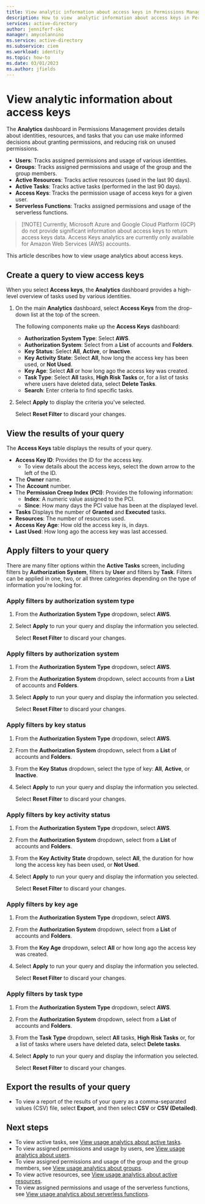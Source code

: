 ```yaml
---
title: View analytic information about access keys in Permissions Management
description: How to view  analytic information about access keys in Permissions Management.
services: active-directory
author: jenniferf-skc
manager: amycolannino
ms.service: active-directory 
ms.subservice: ciem
ms.workload: identity
ms.topic: how-to
ms.date: 03/01/2023
ms.author: jfields
---
```


# View analytic information about access keys

The **Analytics** dashboard in Permissions Management provides details about identities, resources, and tasks that you can use make informed decisions about granting permissions, and reducing risk on unused permissions.

- **Users**: Tracks assigned permissions and usage of various identities.
- **Groups**: Tracks assigned permissions and usage of the group and the group members.
- **Active Resources**: Tracks active resources (used in the last 90 days).
- **Active Tasks**: Tracks active tasks (performed in the last 90 days).
- **Access Keys**: Tracks the permission usage of access keys for a given user.
- **Serverless Functions**: Tracks assigned permissions and usage of the serverless functions.

> [!NOTE] Currently, Microsoft Azure and Google Cloud Platform (GCP) do not provide significant information about access keys to return access keys data. Access Keys analytics are currently only available for Amazon Web Services (AWS) accounts. 

This article describes how to view usage analytics about access keys.

## Create a query to view access keys

When you select **Access keys**, the **Analytics** dashboard provides a high-level overview of tasks used by various identities.

1. On the main **Analytics** dashboard, select **Access Keys** from the  drop-down list at the top of the screen.

    The following components make up the **Access Keys** dashboard:

    - **Authorization System Type**: Select **AWS**.
    - **Authorization System**: Select from a **List** of accounts and **Folders**.
    - **Key Status**: Select **All**, **Active**, or **Inactive**.
    - **Key Activity State**: Select **All**, how long the access key has been used, or **Not Used**.
    - **Key Age**: Select **All** or how long ago the access key was created.
    - **Task Type**: Select **All** tasks, **High Risk Tasks** or, for a list of tasks where users have deleted data, select **Delete Tasks**.
    - **Search**: Enter criteria to find specific tasks.
1. Select **Apply** to display the criteria you've selected.

    Select **Reset Filter** to discard your changes.


## View the results of your query

The **Access Keys** table displays the results of your query.

- **Access Key ID**: Provides the ID for the access key.
    - To view details about the access keys, select the down arrow to the left of the ID.
- The **Owner** name.
- The **Account** number.
- The **Permission Creep Index (PCI)**: Provides the following information:
    - **Index**: A numeric value assigned to the PCI.
    - **Since**: How many days the PCI value has been at the displayed level.
- **Tasks** Displays the number of **Granted** and **Executed** tasks.
- **Resources**: The number of resources used.
- **Access Key Age**: How old the access key is, in days.
- **Last Used**: How long ago the access key was last accessed.

## Apply filters to your query

There are many filter options within the **Active Tasks** screen, including filters by **Authorization System**, filters by **User** and filters by **Task**.
Filters can be applied in one, two, or all three categories depending on the type of information you're looking for.

### Apply filters by authorization system type

1. From the **Authorization System Type** dropdown, select **AWS**.
1. Select **Apply** to run your query and display the information you selected.

    Select **Reset Filter** to discard your changes.


### Apply filters by authorization system

1. From the **Authorization System Type** dropdown, select **AWS**.
1. From the **Authorization System** dropdown, select accounts from a **List** of accounts and **Folders**.
1. Select **Apply** to run your query and display the information you selected.

    Select **Reset Filter** to discard your changes.

### Apply filters by key status

1. From the **Authorization System Type** dropdown, select **AWS**.
1. From the **Authorization System** dropdown, select from a **List** of accounts and **Folders**.
1. From the **Key Status** dropdown, select the type of key: **All**, **Active**, or **Inactive**.
1. Select **Apply** to run your query and display the information you selected.

    Select **Reset Filter** to discard your changes.

### Apply filters by key activity status

1. From the **Authorization System Type** dropdown, select **AWS**.
1. From the **Authorization System** dropdown, select from a **List** of accounts and **Folders**.
1. From the **Key Activity State** dropdown, select **All**, the duration for how long the access key has been used, or **Not Used**.

1. Select **Apply** to run your query and display the information you selected.

    Select **Reset Filter** to discard your changes.

### Apply filters by key age

1. From the **Authorization System Type** dropdown, select **AWS**.
1. From the **Authorization System** dropdown, select from a **List** of accounts and **Folders**.
1. From the **Key Age** dropdown, select  **All** or how long ago the access key was created.

1. Select **Apply** to run your query and display the information you selected.

    Select **Reset Filter** to discard your changes.

### Apply filters by task type

1. From the **Authorization System Type** dropdown, select **AWS**.
1. From the **Authorization System** dropdown, select from a **List** of accounts and **Folders**.
1. From the **Task Type** dropdown, select  **All** tasks, **High Risk Tasks** or, for a list of tasks where users have deleted data, select **Delete tasks**.
1. Select **Apply** to run your query and display the information you selected.

    Select **Reset Filter** to discard your changes.



## Export the results of your query

- To view a report of the results of your query as a comma-separated values (CSV) file, select **Export**, and then select **CSV** or **CSV (Detailed)**.

## Next steps

- To view active tasks, see [View usage analytics about active tasks](usage-analytics-active-tasks.md).
- To view assigned permissions and usage by users, see [View usage analytics about users](usage-analytics-users.md).
- To view assigned permissions and usage of the group and the group members, see [View usage analytics about groups](usage-analytics-groups.md).
- To view active resources, see [View usage analytics about active resources](usage-analytics-active-resources.md).
- To view assigned permissions and usage of the serverless functions, see [View usage analytics about serverless functions](usage-analytics-serverless-functions.md).
